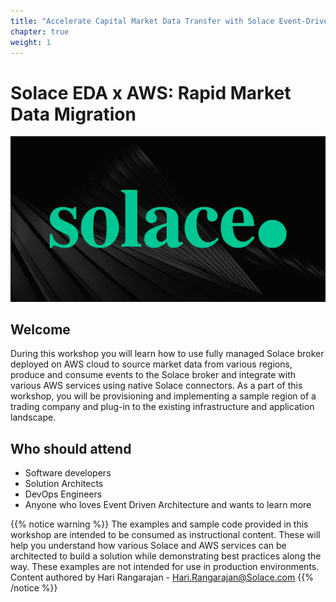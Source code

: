 ```yaml
---
title: "Accelerate Capital Market Data Transfer with Solace Event-Driven Architecture on AWS"
chapter: true
weight: 1
---
```


# Solace EDA x AWS: Rapid Market Data Migration

![Solace Logo](/static/images/logos/Solace_Logo.png)


## Welcome

During this workshop you will learn how to use fully managed Solace broker deployed on AWS cloud to source market data from 
various regions, produce and consume events to the Solace broker and integrate with various AWS services using native Solace connectors.
As a part of this workshop, you will be provisioning and implementing a sample region of a trading company and plug-in to the existing 
infrastructure and application landscape.

## Who should attend

- Software developers
- Solution Architects
- DevOps Engineers
- Anyone who loves Event Driven Architecture and wants to learn more

{{% notice warning %}}
The examples and sample code provided in this workshop are intended to be consumed as instructional content. These will
help you understand how various Solace and AWS services can be architected to build a solution while demonstrating best practices
along the way. These examples are not intended for use in production environments.
Content authored by Hari Rangarajan - Hari.Rangarajan@Solace.com
{{% /notice %}}
